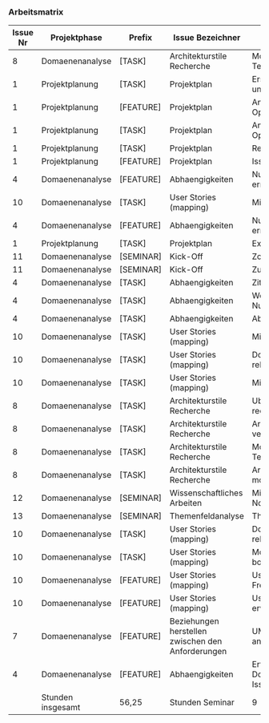 ### Arbeitsmatrix

| Issue Nr | Projektphase      | Prefix    | Issue Bezeichner                                  | Beschreibung                          | Bearbeitet am   | Fertigzustellen bis | Stunden Seminar | Stunden Projekt |
|----------|-------------------|-----------|---------------------------------------------------|---------------------------------------|-----------------|---------------------|-----------------|-----------------|
| 8        | Domaenenanalyse   | [TASK]    | Architekturstile Recherche                        | Moegliche Technologien                | 07.04.21        | 01.05.21            |                 | 6               |
| 1        | Projektplanung    | [TASK]    | Projektplan                                       | Erste Schaetzung und Recherche        | 06.04.21        | 12.04.21            |                 | 6               |
| 1        | Projektplanung    | [FEATURE] | Projektplan                                       | Anlegen von OpenProject               | 09.04.21        | 12.04.21            |                 | 3               |
| 1        | Projektplanung    | [TASK]    | Projektplan                                       | Anpassungen von OpenProject           | 10.04.21        | 12.04.21            |                 | 1               |
| 1        | Projektplanung    | [TASK]    | Projektplan                                       | Repository Update                     | 10.04.21        | 12.04.21            |                 | 1               |
| 1        | Projektplanung    | [FEATURE] | Projektplan                                       | Issues anlegen                        | 12.04.21        | 12.04.21            |                 | 0,25            |
| 4        | Domaenenanalyse   | [FEATURE] | Abhaengigkeiten                                   | Nutzeranforderungen ermitteln         | 12.04.21        | 01.05.21            |                 | 0,5             |
| 10       | Domaenenanalyse   | [TASK]    | User Stories (mapping)                            | Mitschrift vom Buch                   | 12.04.21        | 01.05.21            |                 | 1,5             |
| 4        | Domaenenanalyse   | [FEATURE] | Abhaengigkeiten                                   | Nutzeranforderungen ermitteln         | 12.04.21        | 01.05.21            |                 | 1,00            |
| 1        | Projektplanung    | [TASK]    | Projektplan                                       | Excel Formular                        | 12.04.21        | 01.05.21            |                 | 0,50            |
| 11       | Domaenenanalyse   | [SEMINAR] | Kick-Off                                          | Zoom Call                             | 13.04.21        | 13.04.21            | 1,50            |                 |
| 11       | Domaenenanalyse   | [SEMINAR] | Kick-Off                                          | Zusammenfassung                       | 13.04.21        | 13.04.21            | 2,25            |                 |
| 4        | Domaenenanalyse   | [TASK]    | Abhaengigkeiten                                   | Zitate gepflegt                       | 13.04.21        | 01.05.21            |                 | 0,25            |
| 4        | Domaenenanalyse   | [TASK]    | Abhaengigkeiten                                   | Weitere Nutzeranforderungen           | 13.04.21        | 01.05.21            |                 | 1,00            |
| 4        | Domaenenanalyse   | [TASK]    | Abhaengigkeiten                                   | Abhaengigkeiten                       | 13.04.21        | 01.05.21            |                 | 0,75            |
| 10       | Domaenenanalyse   | [TASK]    | User Stories (mapping)                            | Mitschrift vom Buch                   | 13.04.21        | 01.05.21            |                 | 0,75            |
| 10       | Domaenenanalyse   | [TASK]    | User Stories (mapping)                            | Domainen Experten rekrutieren         | 14.04.21        | 01.05.21            |                 | 0,75            |
| 10       | Domaenenanalyse   | [TASK]    | User Stories (mapping)                            | Mitschrift vom Buch                   | 16.04.21        | 01.05.21            |                 | 2,00            |
| 8        | Domaenenanalyse   | [TASK]    | Architekturstile Recherche                        | Uber Architektur recherchieren        | 16.04.21        | 01.05.21            |                 | 0,50            |
| 8        | Domaenenanalyse   | [TASK]    | Architekturstile Recherche                        | Architekturstile vergleichen          | 16.04.21        | 01.05.21            |                 | 1,00            |
| 8        | Domaenenanalyse   | [TASK]    | Architekturstile Recherche                        | Moegliche Technologien                | 19.04.21        | 01.05.21            |                 | 2,00            |
| 8        | Domaenenanalyse   | [TASK]    | Architekturstile Recherche                        | Architektur modellieren & planen      | 19.04.21        | 01.05.21            |                 | 1,50            |
| 12       | Domaenenanalyse   | [SEMINAR] | Wissenschaftliches Arbeiten                       | Mind Map und Notizen                  | 20.04.21        | 01.05.21            | 4,00            |                 |
| 13       | Domaenenanalyse   | [SEMINAR] | Themenfeldanalyse                                 | Themenfeldanalyse                     | 20.04.21        | 01.05.21            | 1,25            |                 |
| 10       | Domaenenanalyse   | [TASK]    | User Stories (mapping)                            | Domainen Experten rekrutieren         | 23.04.21        | 01.05.21            |                 | 3,00            |
| 10       | Domaenenanalyse   | [TASK]    | User Stories (mapping)                            | Moderation und Miro board vorbereiten | 23.04.21        | 01.05.21            |                 | 2,00            |
| 10       | Domaenenanalyse   | [FEATURE] | User Stories (mapping)                            | User Stories mit Freiwilligen         | 25.04.21        | 01.05.21            |                 | 2,75            |
| 10       | Domaenenanalyse   | [FEATURE] | User Stories (mapping)                            | User Stories erweitern                | 26.04.21        | 01.05.21            |                 | 4,50            |
| 7        | Domaenenanalyse   | [FEATURE] | Beziehungen herstellen zwischen den Anforderungen | UML Diagramm anfertigen               | 26.04.21        | 01.05.21            |                 | 2,50            |
| 4        | Domaenenanalyse   | [FEATURE] | Abhaengigkeiten                                   | Erfassen und Dokumentieren im Issue   | 26.04.21        | 01.05.21            |                 | 1,25            |
|          | Stunden insgesamt | 56,25     | Stunden Seminar                                   | 9                                     | Stunden Projekt | 47,25               |